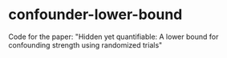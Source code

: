 # confounder-lower-bound
Code for the paper: "Hidden yet quantifiable: A lower bound for confounding strength using randomized trials"
